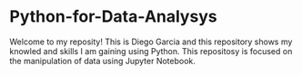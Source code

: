 # Python-for-Data-Analysys
Welcome to my reposity! This is Diego Garcia and this repository shows my knowled and skills I am gaining using Python. This repositosy is focused on the manipulation of data using Jupyter Notebook. 
